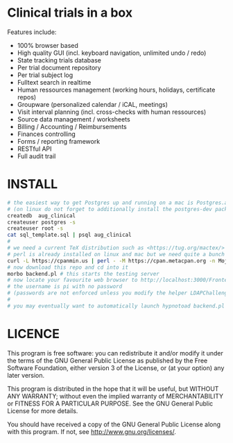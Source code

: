 Clinical trials in a box
========

Features include:
 * 100% browser based
 * High quality GUI (incl. keyboard navigation, unlimited undo / redo)
 * State tracking trials database
 * Per trial document repository
 * Per trial subject log
 * Fulltext search in realtime
 * Human ressources management (working hours, holidays, certificate repos)
 * Groupware (personalized calendar / iCAL, meetings)
 * Visit interval planning (incl. cross-checks with human ressources)
 * Source data management / worksheets
 * Billing / Accounting / Reimbursements
 * Finances controlling
 * Forms / reporting framework
 * RESTful API
 * Full audit trail

INSTALL
=====
```bash
# the easiest way to get Postgres up and running on a mac is Postgres.app
# (on linux do not forget to additionally install the postgres-dev package)
createdb  aug_clinical
createuser postgres -s
createuser root -s
cat sql_template.sql | psql aug_clinical
#
# we need a current TeX distribution such as <https://tug.org/mactex/>
# perl is already installed on linux and mac but we need quite a bunch of non-core perl modules
curl -L https://cpanmin.us | perl - -M https://cpan.metacpan.org -n Mojolicious Mojolicious::Plugin::Database Mojolicious::Plugin::RenderFile SQL::Abstract::More Apache::Session::File Spreadsheet::WriteExcel Spreadsheet::ParseExcel Business::IBAN DBD::Pg Date::ICal Data::ICal Data::ICal::Entry::TimeZone Net::LDAP DateTime File::Find::Rule MIME::Lite Net::IMAP::Simple Email::MIME Email::MIME::Attachment::Stripper
# now download this repo and cd into it
morbo backend.pl # this starts the testing server
# now locate your favourite web browser to http://localhost:3000/Frontend/index.html
# the username is pi with no password
# (passwords are not enforced unless you modify the helper LDAPChallenge within backend.pl appropriately)
#
# you may eventually want to automatically launch hypnotoad backend.pl (production server) during system boot
```

LICENCE
=====
This program is free software: you can redistribute it and/or modify
it under the terms of the GNU General Public License as published by
the Free Software Foundation, either version 3 of the License, or
(at your option) any later version.

This program is distributed in the hope that it will be useful,
but WITHOUT ANY WARRANTY; without even the implied warranty of
MERCHANTABILITY or FITNESS FOR A PARTICULAR PURPOSE.  See the
GNU General Public License for more details.

You should have received a copy of the GNU General Public License
along with this program.  If not, see <http://www.gnu.org/licenses/>.

